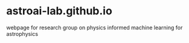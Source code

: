 # astroai-lab.github.io
webpage for research group on physics informed machine learning for astrophysics
